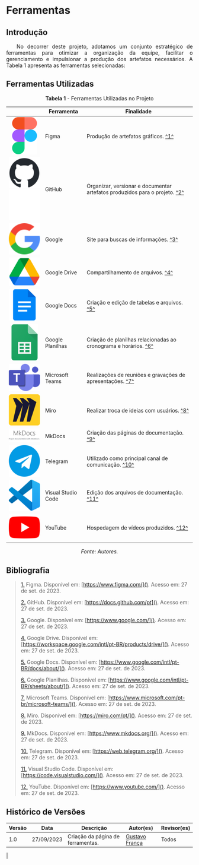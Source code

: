 # Ferramentas

## Introdução

<p style="text-align: justify;">&emsp;&emsp;No decorrer deste projeto, adotamos um conjunto estratégico de ferramentas para otimizar a organização da equipe, facilitar o gerenciamento e impulsionar a produção dos artefatos necessários. A Tabela 1 apresenta as ferramentas selecionadas:</p>

## Ferramentas Utilizadas

<center>

**Tabela 1** - Ferramentas Utilizadas no Projeto

|                                                                                                                                                                                                       | Ferramenta                | Finalidade                                                                                                  |
| :---------------------------------------------------------------------------------------------------------------------------------------------------------------------------------------------------: | ------------------------- | ----------------------------------------------------------------------------------------------------------- |
| ![Logo do Figma](../assets/ferramentas/figma.png)                                                         | Figma                     | Produção de artefatos gráficos. <a id="anchor_1" href="#FRM1">^1^</a>                                        |
| ![Logo do GitHub](../assets/ferramentas/github.png#only-light)![Logo do GitHub](../assets/ferramentas/github-e.png#only-dark) | GitHub                    | Organizar, versionar e documentar artefatos produzidos para o projeto. <a id="anchor_2" href="#FRM2">^2^</a> |
| ![Logo do Google](../assets/ferramentas/google.png)                                      | Google                    | Site para buscas de informações. <a id="anchor_3" href="#FRM3">^3^</a>                        |
| ![Logo do Google Drive](../assets/ferramentas/gdrive.png)                                                    | Google Drive              | Compartilhamento de arquivos. <a id="anchor_4" href="#FRM4">^4^</a>                                      |
| ![Logo do Google Docs](../assets/ferramentas/gdocs.png)                                                    | Google Docs               | Criação e edição de tabelas e arquivos. <a id="anchor_5" href="#FRM5">^5^</a>                               |
| ![Logo do Google Planilhas](../assets/ferramentas/gsheets.png)                                                  | Google Planilhas          | Criação de planilhas relacionadas ao cronograma e horários. <a id="anchor_6" href="#FRM6">^6^</a>           |
| ![Logo do Microsoft Teams](../assets/ferramentas/teams.png)                                                    | Microsoft Teams           | Realizações de reuniões e gravações de apresentações. <a id="anchor_7" href="#FRM7">^7^</a>                  |
| ![Logo do Miro](../assets/ferramentas/miro.png)                                                         | Miro                      | Realizar troca de ideias com usuários. <a id="anchor_8" href="#FRM8">^8^</a>                             |
| ![Logo do MkDocs](../assets/ferramentas/mkdocs.png)                                                                          | MkDocs                    | Criação das páginas de documentação. <a id="anchor_9" href="#FRM9">^9^</a>                                   |
| ![Logo do Telegram](../assets/ferramentas/telegram.png)                                                      | Telegram                  | Utilizado como principal canal de comunicação. <a id="anchor_10" href="#FRM10">^10^</a>                        |
| ![Logo do Visual Studio Code](../assets/ferramentas/vscode.png)                                                | Visual Studio Code        | Edição dos arquivos de documentação. <a id="anchor_11" href="#FRM11">^11^</a>                                  |
| ![Logo do Youtube](../assets/ferramentas/youtube.png)                                                      | YouTube                   | Hospedagem de vídeos produzidos. <a id="anchor_12" href="#FRM12">^12^</a>                                      | 
  

_Fonte: Autores._

</center>

## Bibliografia

> <a id="FRM3" href="#anchor_1">1.</a> Figma. Disponível em: [https://www.figma.com/](). Acesso em: 27 de set. de 2023.
>
> <a id="FRM1" href="#anchor_2">2.</a> GitHub. Disponível em: [https://docs.github.com/pt](). Acesso em: 27 de set. de 2023.
>
> <a id="FRM8" href="#anchor_3">3.</a> Google. Disponível em: [https://www.google.com/](). Acesso em: 27 de set. de 2023.
>
> <a id="FRM10" href="#anchor_4">4.</a> Google Drive. Disponível em: [https://workspace.google.com/intl/pt-BR/products/drive/](). Acesso em: 27 de set. de 2023.
>
> <a id="FRM9" href="#anchor_5">5.</a> Google Docs. Disponível em: [https://www.google.com/intl/pt-BR/docs/about/](). Acesso em: 27 de set. de 2023.
>
> <a id="FRM8" href="#anchor_6">6.</a> Google Planilhas. Disponível em: [https://www.google.com/intl/pt-BR/sheets/about/](). Acesso em: 27 de set. de 2023.
>
> <a id="FRM2" href="#anchor_7">7.</a> Microsoft Teams. Disponível em: [https://www.microsoft.com/pt-br/microsoft-teams/](). Acesso em: 27 de set. de 2023.
>
> <a id="FRM13" href="#anchor_8">8.</a> Miro. Disponível em: [https://miro.com/pt/](). Acesso em: 27 de set. de 2023.
>
> <a id="FRM4" href="#anchor_9">9.</a> MkDocs. Disponível em: [https://www.mkdocs.org/](). Acesso em: 27 de set. de 2023.
>
> <a id="FRM11" href="#anchor_10">10.</a> Telegram. Disponível em: [https://web.telegram.org/](). Acesso em: 27 de set. de 2023.
>
> <a id="FRM5" href="#anchor 11">11.</a> Visual Studio Code. Disponível em: [https://code.visualstudio.com/](). Acesso em: 27 de set. de 2023.
>
> <a id="FRM7" href="#anchor_12">12.</a> YouTube. Disponível em: [https://www.youtube.com/](). Acesso em: 27 de set. de 2023.
>





## Histórico de Versões

| Versão | Data       | Descrição                                 | Autor(es)                                                                                         | Revisor(es)                                    |
| ------ | ---------- | ----------------------------------------- | ------------------------------------------------------------------------------------------------- | ---------------------------------------------- |
| 1.0 | 27/09/2023 | Criação da página de ferramentas. | [Gustavo França](https://github.com/gustavofbs) | Todos |
|